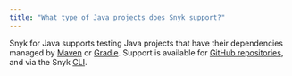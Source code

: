 ```yaml
---
title: "What type of Java projects does Snyk support?"
---
```

Snyk for Java supports testing Java projects that have their dependencies managed by [Maven](https://maven.apache.org/) or [Gradle](https://gradle.org/).
Support is available for [GitHub repositories](/docs/github), and via the Snyk [CLI](/docs/using-snyk/).

